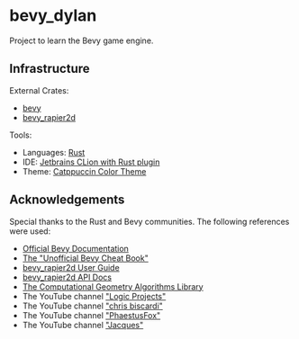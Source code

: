 # bevy_dylan
<p>
Project to learn the Bevy game engine.
</p>

## Infrastructure

<p>External Crates:
    <ul>
        <li><a href="https://crates.io/crates/bevy">bevy</a> </li>
        <li><a href="https://crates.io/crates/bevy_rapier2d">bevy_rapier2d</a> </li>
    </ul>

<p>Tools:
    <ul>
        <li>Languages: <a href="https://www.rust-lang.org/">Rust</a></li>
        <li>IDE: <a href="https://www.jetbrains.com/clion/">Jetbrains CLion with Rust plugin</a></li>
        <li>Theme:  <a href="https://github.com/catppuccin/catppuccin">Catppuccin Color Theme</a></li>
    </ul>


## Acknowledgements

<p>Special thanks to the Rust and Bevy communities. The following references were used:<br>
<ul> 
    <li><a href="https://docs.rs/bevy/latest/bevy/">Official Bevy Documentation</a></li>
    <li><a href="https://bevy-cheatbook.github.io/">The "Unofficial Bevy Cheat Book"</a></li>
    <li><a href="https://rapier.rs/docs/user_guides/bevy_plugin/getting_started_bevy">bevy_rapier2d User Guide</a></li>
    <li><a href="https://docs.rs/bevy_rapier2d/latest/bevy_rapier2d/">bevy_rapier2d API Docs</a></li>
    <li><a href="https://doc.cgal.org/latest/Manual/packages.html#PartPolygons">The Computational Geometry Algorithms Library</a></li>
    <li>The YouTube channel <a href="https://www.youtube.com/@logicprojects">"Logic Projects"</a></li>
    <li>The YouTube channel <a href="https://www.youtube.com/@chrisbiscardi/videos">"chris biscardi"</a></li>
    <li>The YouTube channel <a href="https://www.youtube.com/@PhaestusFox/videos">"PhaestusFox"</a></li>
    <li>The YouTube channel <a href="https://www.youtube.com/@jacques-dev">"Jacques"</a></li>
</ul>
